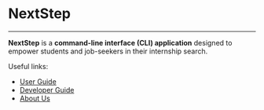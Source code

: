 # NextStep

---
**NextStep** is a **command-line interface (CLI) application** designed to empower students and job-seekers in their internship search.

Useful links:
* [User Guide](UserGuide.md)
* [Developer Guide](DeveloperGuide.md)
* [About Us](AboutUs.md)